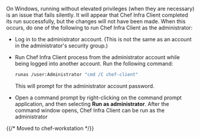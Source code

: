 On Windows, running without elevated privileges (when they are
necessary) is an issue that fails silently. It will appear that Chef
Infra Client completed its run successfully, but the changes will not
have been made. When this occurs, do one of the following to run Chef
Infra Client as the administrator:

- Log in to the administrator account. (This is not the same as an
    account in the administrator's security group.)

- Run Chef Infra Client process from the administrator account while
    being logged into another account. Run the following command:

    ```bash
    runas /user:Administrator "cmd /C chef-client"
    ```

    This will prompt for the administrator account password.

- Open a command prompt by right-clicking on the command prompt
    application, and then selecting **Run as administrator**. After the
    command window opens, Chef Infra Client can be run as the
    administrator

{{/* Moved to chef-workstation */}}
